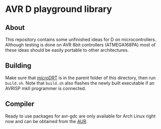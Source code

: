 AVR D playground library
======================

About
----

This repository contains some unfinished ideas for D on microcontrollers.
Although testing is done on AVR 8bit controllers (ATMEGA168PA) most
of these ideas should be easily portable to other architectures.

Building
-------

Make sure that [microDRT](https://github.com/D-Programming-microD/microDRT) is in the parent folder of this directory, then
run `build.sh`. Note that `build.sh` also flashes the newly built executable
if an AVRISP mkII programmer is connected.

Compiler
-------
Ready to use packages for avr-gdc are only available for Arch Linux right
now and can be obtained from the [AUR](https://aur.archlinux.org/packages/avr-gdc/).
